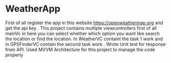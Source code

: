 # WeatherApp

First of all register the  app in this website https://openweathermap.org and get the api key . This project contains multiple viewcontrollers first of all mainVc in here you can select whether which option you want like search the location or find the location. In WeatherVC containt the task 1  work and in GPSFinderVC contain the second task work . Wrote Unit test for response from API. Used MVVM Architecture for this project to manage the code properly
